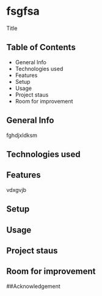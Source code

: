 # fsgfsa
Title

## Table of Contents

- General Info
- Technologies used
- Features
- Setup
- Usage
- Project staus
- Room for improvement

## General Info
fghdjxldksm
## Technologies used
## Features
vdxgvjb
## Setup
## Usage
## Project staus
## Room for improvement
##Acknowledgement
